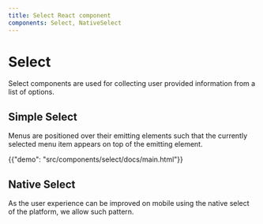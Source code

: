 ```yaml
---
title: Select React component
components: Select, NativeSelect
---
```


# Select

Select components are used for collecting user provided information from a list of options.

## Simple Select

Menus are positioned over their emitting elements such that the currently selected menu item appears on top of the emitting element.

{{"demo": "src/components/select/docs/main.html"}}

## Native Select

As the user experience can be improved on mobile using the native select of the platform,
we allow such pattern.